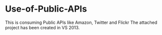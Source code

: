 Use-of-Public-APIs
==================
This is consuming Public APIs like Amazon, Twitter and Flickr
The attached project has been created in VS 2013.
